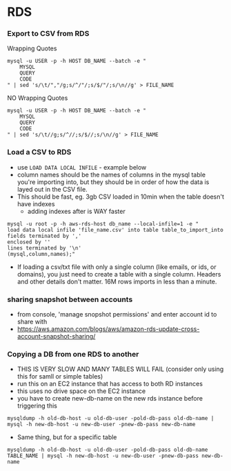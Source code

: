 RDS
===

### Export to CSV from RDS

Wrapping Quotes
```
mysql -u USER -p -h HOST DB_NAME --batch -e "
    MYSQL
    QUERY
    CODE
" | sed 's/\t/","/g;s/^/"/;s/$/"/;s/\n//g' > FILE_NAME
```


NO Wrapping Quotes
```
mysql -u USER -p -h HOST DB_NAME --batch -e "
    MYSQL
    QUERY
    CODE
" | sed 's/\t//g;s/^//;s/$//;s/\n//g' > FILE_NAME
```

### Load a CSV to RDS
- use `LOAD DATA LOCAL INFILE` - example below
- column names should be the names of columns in the mysql table you're importing into, but they should be in order of how the data is layed out in the CSV file.
- This should be fast, eg. 3gb CSV loaded in 10min when the table doesn't have indexes
  - adding indexes after is WAY faster

```
mysql -u root -p -h aws-rds-host db_name --local-infile=1 -e "
load data local infile 'file_name.csv' into table table_to_import_into
fields terminated by ','
enclosed by ''
lines terminated by '\n'
(mysql,column,names);"
```
- If loading a csv/txt file with only a single column (like emails, or ids, or domains), you just need to create a table with a single column. Headers and other details don't matter. 16M rows imports in less than a minute.

### sharing snapshot between accounts
- from console, 'manage snopshot permissions' and enter account id to share with
- https://aws.amazon.com/blogs/aws/amazon-rds-update-cross-account-snapshot-sharing/

### Copying a DB from one RDS to another
- THIS IS VERY SLOW AND MANY TABLES WILL FAIL (consider only using this for samll or simple tables)
- run this on an EC2 instance that has access to both RD instances
- this uses no drive space on the EC2 instance
- you have to create new-db-name on the new rds instance before triggering this

```
mysqldump -h old-db-host -u old-db-user -pold-db-pass old-db-name | mysql -h new-db-host -u new-db-user -pnew-db-pass new-db-name
```

- Same thing, but for a specific table

```
mysqldump -h old-db-host -u old-db-user -pold-db-pass old-db-name TABLE_NAME | mysql -h new-db-host -u new-db-user -pnew-db-pass new-db-name
```
